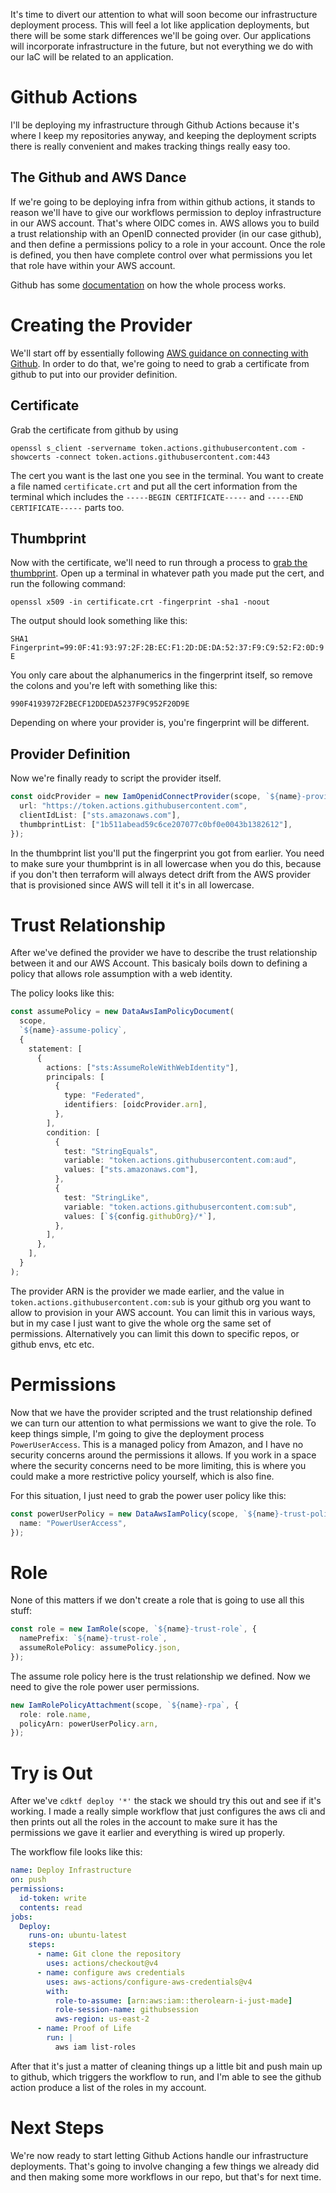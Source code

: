 It's time to divert our attention to what will soon become our infrastructure deployment process. This will feel a lot like application deployments, but there will be some stark differences we'll be going over. Our applications will incorporate infrastructure in the future, but not everything we do with our IaC will be related to an application.

# Github Actions

I'll be deploying my infrastructure through Github Actions because it's where I keep my repositories anyway, and keeping the deployment scripts there is really convenient and makes tracking things really easy too.

## The Github and AWS Dance

If we're going to be deploying infra from within github actions, it stands to reason we'll have to give our workflows permission to deploy infrastructure in our AWS account. That's where OIDC comes in. AWS allows you to build a trust relationship with an OpenID connected provider (in our case github), and then define a permissions policy to a role in your account. Once the role is defined, you then have complete control over what permissions you let that role have within your AWS account.

Github has some [documentation](https://docs.github.com/en/actions/deployment/security-hardening-your-deployments/configuring-openid-connect-in-amazon-web-services) on how the whole process works.

# Creating the Provider

We'll start off by essentially following [AWS guidance on connecting with Github](https://docs.aws.amazon.com/IAM/latest/UserGuide/id_roles_create_for-idp_oidc.html#idp_oidc_Create_GitHub). In order to do that, we're going to need to grab a certificate from github to put into our provider definition.

## Certificate

Grab the certificate from github by using

`openssl s_client -servername token.actions.githubusercontent.com -showcerts -connect token.actions.githubusercontent.com:443`

The cert you want is the last one you see in the terminal. You want to create a file named `certificate.crt` and put all the cert information from the terminal which includes the `-----BEGIN CERTIFICATE-----` and `-----END CERTIFICATE-----` parts too.

## Thumbprint

Now with the certificate, we'll need to run through a process to [grab the thumbprint](https://docs.aws.amazon.com/IAM/latest/UserGuide/id_roles_providers_create_oidc_verify-thumbprint.html). Open up a terminal in whatever path you made put the cert, and run the following command:

`openssl x509 -in certificate.crt -fingerprint -sha1 -noout`

The output should look something like this:

`SHA1 Fingerprint=99:0F:41:93:97:2F:2B:EC:F1:2D:DE:DA:52:37:F9:C9:52:F2:0D:9E`

You only care about the alphanumerics in the fingerprint itself, so remove the colons and you're left with something like this:

`990F4193972F2BECF12DDEDA5237F9C952F20D9E`

Depending on where your provider is, you're fingerprint will be different.

## Provider Definition

Now we're finally ready to script the provider itself.

```typescript
const oidcProvider = new IamOpenidConnectProvider(scope, `${name}-provider`, {
  url: "https://token.actions.githubusercontent.com",
  clientIdList: ["sts.amazonaws.com"],
  thumbprintList: ["1b511abead59c6ce207077c0bf0e0043b1382612"],
});
```

In the thumbprint list you'll put the fingerprint you got from earlier. You need to make sure your thumbprint is in all lowercase when you do this, because if you don't then terraform will always detect drift from the AWS provider that is provisioned since AWS will tell it it's in all lowercase.

# Trust Relationship

After we've defined the provider we have to describe the trust relationship between it and our AWS Account. This basicaly boils down to defining a policy that allows role assumption with a web identity.

The policy looks like this:

```typescript
const assumePolicy = new DataAwsIamPolicyDocument(
  scope,
  `${name}-assume-policy`,
  {
    statement: [
      {
        actions: ["sts:AssumeRoleWithWebIdentity"],
        principals: [
          {
            type: "Federated",
            identifiers: [oidcProvider.arn],
          },
        ],
        condition: [
          {
            test: "StringEquals",
            variable: "token.actions.githubusercontent.com:aud",
            values: ["sts.amazonaws.com"],
          },
          {
            test: "StringLike",
            variable: "token.actions.githubusercontent.com:sub",
            values: [`${config.githubOrg}/*`],
          },
        ],
      },
    ],
  }
);
```

The provider ARN is the provider we made earlier, and the value in `token.actions.githubusercontent.com:sub` is your github org you want to allow to provision in your AWS account. You can limit this in various ways, but in my case I just want to give the whole org the same set of permissions. Alternatively you can limit this down to specific repos, or github envs, etc etc.

# Permissions

Now that we have the provider scripted and the trust relationship defined we can turn our attention to what permissions we want to give the role. To keep things simple, I'm going to give the deployment process `PowerUserAccess`. This is a managed policy from Amazon, and I have no security concerns around the permissions it allows. If you work in a space where the security concerns need to be more limiting, this is where you could make a more restrictive policy yourself, which is also fine.

For this situation, I just need to grab the power user policy like this:

```typescript
const powerUserPolicy = new DataAwsIamPolicy(scope, `${name}-trust-policy`, {
  name: "PowerUserAccess",
});
```

# Role

None of this matters if we don't create a role that is going to use all this stuff:

```typescript
const role = new IamRole(scope, `${name}-trust-role`, {
  namePrefix: `${name}-trust-role`,
  assumeRolePolicy: assumePolicy.json,
});
```

The assume role policy here is the trust relationship we defined. Now we need to give the role power user permissions.

```typescript
new IamRolePolicyAttachment(scope, `${name}-rpa`, {
  role: role.name,
  policyArn: powerUserPolicy.arn,
});
```

# Try is Out

After we've `cdktf deploy '*'` the stack we should try this out and see if it's working. I made a really simple workflow that just configures the aws cli and then prints out all the roles in the account to make sure it has the permissions we gave it earlier and everything is wired up properly.

The workflow file looks like this:

```yaml
name: Deploy Infrastructure
on: push
permissions:
  id-token: write
  contents: read
jobs:
  Deploy:
    runs-on: ubuntu-latest
    steps:
      - name: Git clone the repository
        uses: actions/checkout@v4
      - name: configure aws credentials
        uses: aws-actions/configure-aws-credentials@v4
        with:
          role-to-assume: [arn:aws:iam::therolearn-i-just-made]
          role-session-name: githubsession
          aws-region: us-east-2
      - name: Proof of Life
        run: |
          aws iam list-roles
```

After that it's just a matter of cleaning things up a little bit and push main up to github, which triggers the workflow to run, and I'm able to see the github action produce a list of the roles in my account.

# Next Steps

We're now ready to start letting Github Actions handle our infrastructure deployments. That's going to involve changing a few things we already did and then making some more workflows in our repo, but that's for next time.
